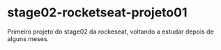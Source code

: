 # stage02-rocketseat-projeto01

Primeiro projeto do stage02 da rockeseat, voltando a estudar depois de alguns meses.
